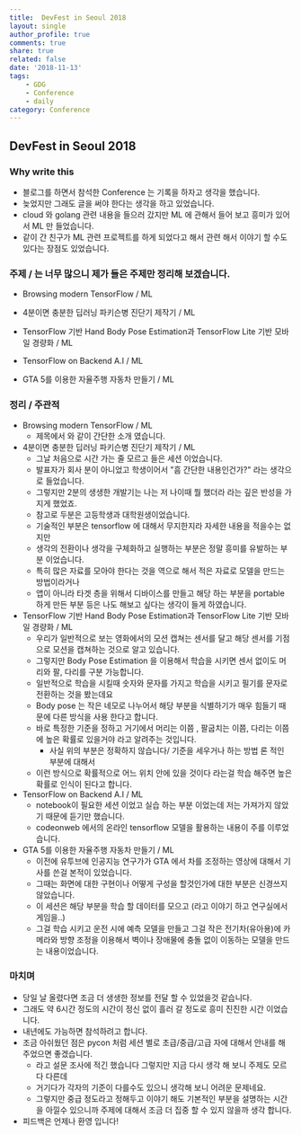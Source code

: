 ```yaml
---
title:  DevFest in Seoul 2018
layout: single
author_profile: true
comments: true
share: true
related: false
date: '2018-11-13'
tags:
    - GDG
    - Conference
    - daily
category: Conference
---
```


## DevFest in Seoul 2018

### Why write this
* 블로그를 하면서 참석한 Conference 는 기록을 하자고 생각을 했습니다. 
* 늦었지만 그래도 글을 써야 한다는 생각을 하고 있었습니다. 
* cloud 와 golang 관련 내용을 들으러 갔지만 ML 에 관해서 들어 보고 흥미가 있어서 ML 만 들었습니다. 
* 같이 간 친구가 ML 관련 프로젝트를 하게 되었다고 해서 관련 해서 이야기 할 수도 있다는 장점도 있었습니다. 

### 주제 / 는 너무 많으니 제가 들은 주제만 정리해 보겠습니다. 
* Browsing modern TensorFlow / ML
* 4분이면 충분한 딥러닝 파키슨병 진단기 제작기 / ML
* TensorFlow 기반 Hand Body Pose Estimation과 TensorFlow Lite 기반 모바일 경량화 / ML

* TensorFlow on Backend A.I / ML
* GTA 5를 이용한 자율주행 자동차 만들기 / ML

### 정리 / 주관적 
* Browsing modern TensorFlow / ML
  * 제목에서 와 같이 간단한 소개 였습니다. 
* 4분이면 충분한 딥러닝 파키슨병 진단기 제작기 / ML
  * 그날 처음으로 시간 가는 줄 모르고 들은 세션 이었습니다. 
  * 발표자가 회사 분이 아니었고 학생이어서 "흠 간단한 내용인건가?" 라는 생각으로 들었습니다. 
  * 그렇지만 2분의 생생한 개발기는 나는 저 나이때 뭘 했더라 라는 깊은 반성을 가지게 했었죠.
  * 참고로 두분은 고등학생과 대학원생이었습니다.
  * 기술적인 부분은 tensorflow 에 대해서 무지한지라 자세한 내용을 적을수는 없지만 
  * 생각의 전환이나 생각을 구체화하고 실행하는 부분은 정말 흥미를 유발하는 부분 이었습니다. 
  * 특히 많은 자료를 모아야 한다는 것을 역으로 해서 적은 자료로 모델을 만드는 방법이라거나 
  * 앱이 아니라 타겟 층을 위해서 디바이스를 만들고 해당 하는 부분을 portable 하게 만든 부분 등은 나도 해보고 싶다는 생각이 들게 하였습니다. 
* TensorFlow 기반 Hand Body Pose Estimation과 TensorFlow Lite 기반 모바일 경량화 / ML
  * 우리가 일반적으로 보는 영화에서의 모션 캡쳐는 센서를 달고 해당 센서를 기점으로 모션을 캡쳐하는 것으로 알고 있습니다. 
  * 그렇지만 Body Pose Estimation 을 이용해서 학습을 시키면 센서 없이도 머리와 팔, 다리를 구분 가능합니다. 
  * 일반적으로 학습을 시킬때 숫자와 문자를 가지고 학습을 시키고 필기를 문자로 전환하는 것을 봤는데요 
  * Body pose 는 작은 네모로 나누어서 해당 부분을 식별하기가 매우 힘들기 때문에 다른 방식을 사용 한다고 합니다. 
  * 바로 특정한 기준을 정하고 거기에서 머리는 이쯤 , 팔굽치는 이쯤, 다리는 이쯤에 높은 확률로 있을거야 라고 알려주는 것입니다. 
    * 사실 위의 부분은 정확하지 않습니다/ 기준을 세우거나 하는 방법 론 적인 부분에 대해서
  * 이런 방식으로 확률적으로 어느 위치 안에 있을 것이다 라는걸 학습 해주면 높은 확률로 인식이 된다고 합니다. 
* TensorFlow on Backend A.I / ML
  * notebook이 필요한 세션 이었고 실습 하는 부분 이었는데 저는 가져가지 않았기 때문에 듣기만 했습니다. 
  * codeonweb 에서의 온라인 tensorflow 모델을 활용하는 내용이 주를 이루었습니다. 
* GTA 5를 이용한 자율주행 자동차 만들기 / ML
  * 이전에 유투브에 인공지능 연구가가 GTA 에서 차를 조정하는 영상에 대해서 기사를 쓴걸 본적이 있었습니다. 
  * 그때는 화면에 대한 구현이나 어떻게 구성을 할것인가에 대한 부분은 신경쓰지 않았습니다.
  * 이 세션은 해당 부분을 학습 할 데이터를 모으고 (라고 이야기 하고 연구실에서 게임을..) 
  * 그걸 학습 시키고 운전 시에 예측 모델을 만들고 그걸 작은 전기차(유아용)에 카메라와 방향 조정을 이용해서 벽이나 장애물에 충돌 없이 이동하는 모델을 만드는 내용이었습니다. 


### 마치며
* 당일 날 올렸다면 조금 더 생생한 정보를 전달 할 수 있었을것 같습니다.
* 그래도 약 6시간 정도의 시간이 정신 없이 흘러 갈 정도로 흥미 진진한 시간 이었습니다. 
* 내년에도 가능하면 참석하려고 합니다. 
* 조금 아쉬웠던 점은 pycon 처럼 세션 별로 초급/중급/고급 자에 대해서 안내를 해주었으면 좋겠습니다.
  * 라고 설문 조사에 적긴 했습니다 그렇지만 지금 다시 생각 해 보니 주제도 모르다 다른데 
  * 거기다가 각자의 기준이 다를수도 있으니 생각해 보니 어려운 문제네요.
  * 그렇지만 중급 정도라고 정해두고 이야기 해도 기본적인 부분을 설명하는 시간을 아낄수 있으니까 주제에 대해서 조금 더 집중 할 수 있지 않을까 생각 합니다. 
* 피드백은 언제나 환영 입니다!